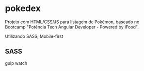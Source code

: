 # pokedex

Projeto com HTML/CSS/JS para listagem de Pokémon, baseado no Bootcamp "Potência Tech Angular Developer - Powered by iFood".

Utilizando SASS, Mobile-first

## SASS

gulp watch
